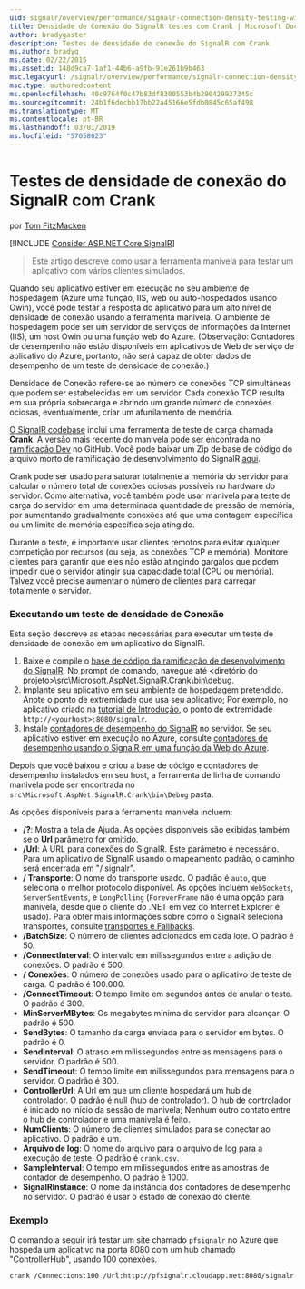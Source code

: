 ```yaml
---
uid: signalr/overview/performance/signalr-connection-density-testing-with-crank
title: Densidade de Conexão do SignalR testes com Crank | Microsoft Docs
author: bradygaster
description: Testes de densidade de conexão do SignalR com Crank
ms.author: bradyg
ms.date: 02/22/2015
ms.assetid: 148d9ca7-1af1-44b6-a9fb-91e261b9b463
msc.legacyurl: /signalr/overview/performance/signalr-connection-density-testing-with-crank
msc.type: authoredcontent
ms.openlocfilehash: 40c9764f0c47b83df8300553b4b290429937345c
ms.sourcegitcommit: 24b1f6decbb17bb22a45166e5fdb0845c65af498
ms.translationtype: MT
ms.contentlocale: pt-BR
ms.lasthandoff: 03/01/2019
ms.locfileid: "57058023"
---
```

<a name="signalr-connection-density-testing-with-crank"></a>Testes de densidade de conexão do SignalR com Crank
====================
por [Tom FitzMacken](https://github.com/tfitzmac)

[!INCLUDE [Consider ASP.NET Core SignalR](~/includes/signalr/signalr-version-disambiguation.md)]

> Este artigo descreve como usar a ferramenta manivela para testar um aplicativo com vários clientes simulados.


Quando seu aplicativo estiver em execução no seu ambiente de hospedagem (Azure uma função, IIS, web ou auto-hospedados usando Owin), você pode testar a resposta do aplicativo para um alto nível de densidade de conexão usando a ferramenta manivela. O ambiente de hospedagem pode ser um servidor de serviços de informações da Internet (IIS), um host Owin ou uma função web do Azure. (Observação: Contadores de desempenho não estão disponíveis em aplicativos de Web de serviço de aplicativo do Azure, portanto, não será capaz de obter dados de desempenho de um teste de densidade de conexão.)

Densidade de Conexão refere-se ao número de conexões TCP simultâneas que podem ser estabelecidas em um servidor. Cada conexão TCP resulta em sua própria sobrecarga e abrindo um grande número de conexões ociosas, eventualmente, criar um afunilamento de memória.

[O SignalR codebase](https://github.com/signalr/signalr) inclui uma ferramenta de teste de carga chamada **Crank**. A versão mais recente do manivela pode ser encontrada no [ramificação Dev](https://github.com/SignalR/signalr/tree/dev) no GitHub. Você pode baixar um Zip de base de código do arquivo morto de ramificação de desenvolvimento do SignalR [aqui](https://github.com/SignalR/SignalR/archive/dev.zip).

Crank pode ser usado para saturar totalmente a memória do servidor para calcular o número total de conexões ociosas possíveis no hardware do servidor. Como alternativa, você também pode usar manivela para teste de carga do servidor em uma determinada quantidade de pressão de memória, por aumentando gradualmente conexões até que uma contagem específica ou um limite de memória específica seja atingido.

Durante o teste, é importante usar clientes remotos para evitar qualquer competição por recursos (ou seja, as conexões TCP e memória). Monitore clientes para garantir que eles não estão atingindo gargalos que podem impedir que o servidor atingir sua capacidade total (CPU ou memória). Talvez você precise aumentar o número de clientes para carregar totalmente o servidor.

### <a name="running-a-connection-density-test"></a>Executando um teste de densidade de Conexão

Esta seção descreve as etapas necessárias para executar um teste de densidade de conexão em um aplicativo do SignalR.

1. Baixe e compile o [base de código da ramificação de desenvolvimento do SignalR](https://github.com/SignalR/SignalR/archive/dev.zip). No prompt de comando, navegue até &lt;diretório do projeto&gt;\src\Microsoft.AspNet.SignalR.Crank\bin\debug.
2. Implante seu aplicativo em seu ambiente de hospedagem pretendido. Anote o ponto de extremidade que usa seu aplicativo; Por exemplo, no aplicativo criado na [tutorial de Introdução](../getting-started/tutorial-getting-started-with-signalr.md), o ponto de extremidade `http://<yourhost>:8080/signalr`.
3. Instale [contadores de desempenho do SignalR](signalr-performance.md#perfcounters) no servidor. Se seu aplicativo estiver em execução no Azure, consulte [contadores de desempenho usando o SignalR em uma função da Web do Azure](using-signalr-performance-counters-in-an-azure-web-role.md).

Depois que você baixou e criou a base de código e contadores de desempenho instalados em seu host, a ferramenta de linha de comando manivela pode ser encontrada no `src\Microsoft.AspNet.SignalR.Crank\bin\Debug` pasta.

As opções disponíveis para a ferramenta manivela incluem:

- **/?**: Mostra a tela de Ajuda. As opções disponíveis são exibidas também se o **Url** parâmetro for omitido.
- **/Url**: A URL para conexões do SignalR. Este parâmetro é necessário. Para um aplicativo de SignalR usando o mapeamento padrão, o caminho será encerrada em "/ signalr".
- **/ Transporte**: O nome do transporte usado. O padrão é `auto`, que seleciona o melhor protocolo disponível. As opções incluem `WebSockets`, `ServerSentEvents`, e `LongPolling` (`ForeverFrame` não é uma opção para manivela, desde que o cliente do .NET em vez do Internet Explorer é usado). Para obter mais informações sobre como o SignalR seleciona transportes, consulte [transportes e Fallbacks](../getting-started/introduction-to-signalr.md#transports).
- **/BatchSize**: O número de clientes adicionados em cada lote. O padrão é 50.
- **/ConnectInterval**: O intervalo em milissegundos entre a adição de conexões. O padrão é 500.
- **/ Conexões**: O número de conexões usado para o aplicativo de teste de carga. O padrão é 100.000.
- **/ConnectTimeout**: O tempo limite em segundos antes de anular o teste. O padrão é 300.
- **MinServerMBytes**: Os megabytes mínima do servidor para alcançar. O padrão é 500.
- **SendBytes**: O tamanho da carga enviada para o servidor em bytes. O padrão é 0.
- **SendInterval**: O atraso em milissegundos entre as mensagens para o servidor. O padrão é 500.
- **SendTimeout**: O tempo limite em milissegundos para mensagens para o servidor. O padrão é 300.
- **ControllerUrl**: A Url em que um cliente hospedará um hub de controlador. O padrão é null (hub de controlador). O hub de controlador é iniciado no início da sessão de manivela; Nenhum outro contato entre o hub de controlador e uma manivela é feito.
- **NumClients**: O número de clientes simulados para se conectar ao aplicativo. O padrão é um.
- **Arquivo de log**: O nome do arquivo para o arquivo de log para a execução de teste. O padrão é `crank.csv`.
- **SampleInterval**: O tempo em milissegundos entre as amostras de contador de desempenho. O padrão é 1000.
- **SignalRInstance**: O nome da instância dos contadores de desempenho no servidor. O padrão é usar o estado de conexão do cliente.

### <a name="example"></a>Exemplo

O comando a seguir irá testar um site chamado `pfsignalr` no Azure que hospeda um aplicativo na porta 8080 com um hub chamado "ControllerHub", usando 100 conexões.

`crank /Connections:100 /Url:http://pfsignalr.cloudapp.net:8080/signalr`
